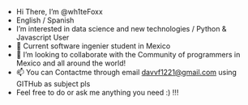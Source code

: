 - Hi There, I’m @wh1teFoxx
- English / Spanish
- I’m interested in data science and new technologies / Python & Javascript User 
- 🌱 Current software ingenier student in Mexico
- 💞️ I’m looking to collaborate with the Community of programmers in Mexico and all around the world!
- 📫 You can Contactme through email davvf1221@gmail.com using GITHub as subject pls
- Feel free to do or ask me anything you need :) !!!

<!---
wh1teFoxx/wh1teFoxx is a ✨ special ✨ repository because its `README.md` (this file) appears on your GitHub profile.
You can click the Preview link to take a look at your changes.
--->
